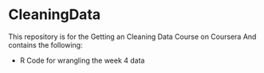 # CleaningData
This repository is for the Getting an Cleaning Data Course on Coursera And contains the following:
* R Code for wrangling the week 4 data

